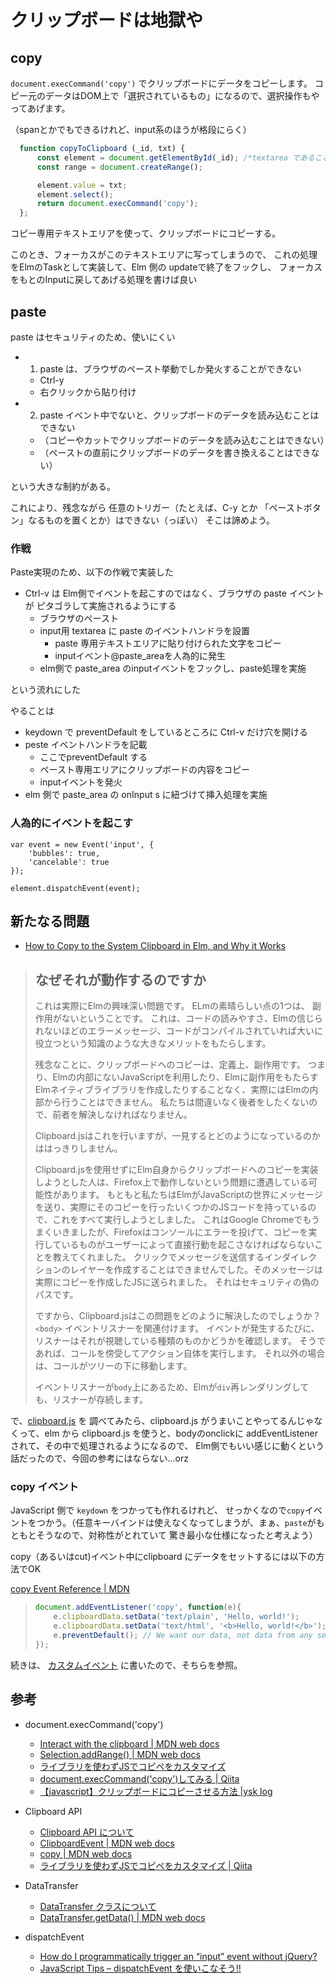 # クリップボードは地獄や

## copy

`document.execCommand('copy')` でクリップボードにデータをコピーします。
コピー元のデータはDOM上で「選択されているもの」になるので、選択操作もやってあげます。

（spanとかでもできるけれど、input系のほうが格段にらく）

```javascript
  function copyToClipboard (_id, txt) {
	  const element = document.getElementById(_id); /*textarea であることを期待している */
      const range = document.createRange();

      element.value = txt;
      element.select();
      return document.execCommand('copy');
  };
```

コピー専用テキストエリアを使って、クリップボードにコピーする。

このとき、フォーカスがこのテキストエリアに写ってしまうので、
これの処理をElmのTaskとして実装して、Elm 側の updateで終了をフックし、
フォーカスをもとのInputに戻してあげる処理を書けば良い

## paste

paste はセキュリティのため、使いにくい

* 1. paste は、ブラウザのペースト挙動でしか発火することができない
   * Ctrl-y
   * 右クリックから貼り付け
* 2. paste イベント中でないと、クリップボードのデータを読み込むことはできない
   * （コピーやカットでクリップボードのデータを読み込むことはできない）
   * （ペーストの直前にクリップボードのデータを書き換えることはできない）

という大きな制約がある。

これにより、残念ながら
任意のトリガー（たとえば、C-y とか 「ペーストボタン」なるものを置くとか）はできない（っぽい）
そこは諦めよう。



### 作戦

Paste実現のため、以下の作戦で実装した

* Ctrl-v は Elm側でイベントを起こすのではなく、ブラウザの paste イベントが ピタゴラして実施されるようにする
    * ブラウザのペースト
    * input用 textarea に paste のイベントハンドラを設置
       * paste 専用テキストエリアに貼り付けられた文字をコピー
       * inputイベント@paste_areaを人為的に発生
    * elm側で paste_area のinputイベントをフックし、paste処理を実施

という流れにした

やることは

* keydown で preventDefault をしているところに Ctrl-v だけ穴を開ける
* peste イベントハンドラを記載
   * ここでpreventDefault する
   * ペースト専用エリアにクリップボードの内容をコピー
   * inputイベントを発火
* elm 側で paste_area の onInput s に紐づけて挿入処理を実施


### 人為的にイベントを起こす

```javasctipt
var event = new Event('input', {
    'bubbles': true,
    'cancelable': true
});

element.dispatchEvent(event);
```

## 新たなる問題

* [How to Copy to the System Clipboard in Elm, and Why it Works](http://claytonflesher.github.io/2016/11/01/copy-to-clipboard.html)

> ## なぜそれが動作するのですか
> 
> これは実際にElmの興味深い問題です。 ELmの素晴らしい点の1つは、 副作用がないということです。 
> これは、コードの読みやすさ、Elmの信じられないほどのエラーメッセージ、コードがコンパイルされていれば大いに役立つという知識のような大きなメリットをもたらします。
> 
> 残念なことに、クリップボードへのコピーは、定義上、副作用です。 
> つまり、Elmの内部にないJavaScriptを利用したり、Elmに副作用をもたらすElmネイティブライブラリを作成したりすることなく、実際にはElmの内部から行うことはできません。 
>  私たちは間違いなく後者をしたくないので、前者を解決しなければなりません。
> 
> Clipboard.jsはこれを行いますが、一見するとどのようになっているのかははっきりしません。
> 
> Clipboard.jsを使用せずにElm自身からクリップボードへのコピーを実装しようとした人は、Firefox上で動作しないという問題に遭遇している可能性があります。 
> もともと私たちはElmがJavaScriptの世界にメッセージを送り、実際にそのコピーを行ったいくつかのJSコードを持っているので、これをすべて実行しようとしました。 
> これはGoogle Chromeでもうまくいきましたが、Firefoxはコンソールにエラーを投げて、コピーを実行しているものがユーザーによって直接行動を起こさなければならないことを教えてくれました。 
> クリックでメッセージを送信するインダイレクションのレイヤーを作成することはできませんでした。そのメッセージは実際にコピーを作成したJSに送られました。 それはセキュリティの偽のパスです。
> 
> ですから、Clipboard.jsはこの問題をどのように解決したのでしょうか？ `<body>` イベントリスナーを関連付けます。 
> イベントが発生するたびに、リスナーはそれが視聴している種類のものかどうかを確認します。 そうであれば、コールを傍受してアクション自体を実行します。
> それ以外の場合は、コールがツリーの下に移動します。
> 
> イベントリスナーが`body`上にあるため、Elmが`div`再レンダリングしても、リスナーが存続します。

で、[clipboard.js](https://clipboardjs.com/) を
調べてみたら、clipboard.js がうまいことやってるんじゃなくって、elm から clipboard.js を使うと、bodyのonclickに addEventListener されて、その中で処理されるようになるので、
Elm側でもいい感じに動くという話だったので、今回の参考にはならない...orz



### copy イベント

JavaScript 側で `keydown` をつかっても作れるけれど、
せっかくなので`copy`イベントをつかう。（任意キーバインドは使えなくなってしまうが、まぁ、`paste`がもともとそうなので、対称性がとれていて
驚き最小な仕様になったと考えよう）

copy（あるいはcut)イベント中にclipboard にデータをセットするには以下の方法でOK

[copy Event Reference | MDN](https://developer.mozilla.org/en-US/docs/Web/Events/copy)

> ```javascript
> document.addEventListener('copy', function(e){
>     e.clipboardData.setData('text/plain', 'Hello, world!');
>     e.clipboardData.setData('text/html', '<b>Hello, world!</b>');
>     e.preventDefault(); // We want our data, not data from any selection, to be written to the clipboard
> });
> ```

続きは、 [カスタムイベント](customevent.md) に書いたので、そちらを参照。

## 参考

* document.execCommand('copy')
    * [Interact with the clipboard | MDN web docs](https://developer.mozilla.org/en-US/Add-ons/WebExtensions/Interact_with_the_clipboard)
    * [Selection.addRange() | MDN web docs](https://developer.mozilla.org/en-US/docs/Web/API/Selection/addRange)
    * [ライブラリを使わずJSでコピペをカスタマイズ](https://qiita.com/kwst/items/8d9cd40e181761085325)
    * [document.execCommand('copy')してみる | Qiita](https://qiita.com/keiskimu/items/a8128e14ef8b60c681b2)
    * [【javascript】クリップボードにコピーさせる方法 |ysk log](http://ysklog.net/javascript/2157.html)

* Clipboard API
    * [Clipboard API について](https://hakuhin.jp/js/clipboard.html#CLIPBOARD_EVENT)
    * [ClipboardEvent | MDN web docs](https://developer.mozilla.org/ja/docs/Web/API/ClipboardEvent)
    * [copy | MDN web docs](https://developer.mozilla.org/ja/docs/Web/Reference/Events/copy)
    * [ライブラリを使わずJSでコピペをカスタマイズ | Qiita](https://qiita.com/kwst/items/8d9cd40e181761085325)

* DataTransfer
    * [DataTransfer クラスについて](https://hakuhin.jp/js/data_transfer.html)
    * [DataTransfer.getData() | MDN web docs](https://developer.mozilla.org/ja/docs/Web/API/DataTransfer/getData)


* dispatchEvent
    * [How do I programmatically trigger an “input” event without jQuery?](https://stackoverflow.com/questions/35659430/how-do-i-programmatically-trigger-an-input-event-without-jquery)
    * [JavaScript Tips – dispatchEvent を使いこなそう!!](http://phiary.me/javascript-tips-dispatchevent/)
